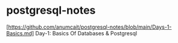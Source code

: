# postgresql-notes

[https://github.com/anumcait/postgresql-notes/blob/main/Days-1-Basics.md] Day-1: Basics Of Databases & Postgresql
